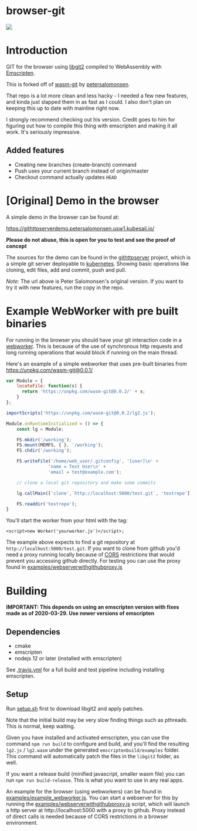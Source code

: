 browser-git
===========

![](https://travis-ci.com/cppchriscpp/browser-git.svg?branch=master)

# Introduction

GIT for the browser using [libgit2](https://libgit2.org/) compiled to WebAssembly with [Emscripten](https://emscripten.org).

This is forked off of [wasm-git](https://github.com/petersalomonsen/wasm-git) by [petersalomonsen](https://github.com/petersalomonsen/wasm-git/commits?author=petersalomonsen).

That repo is a lot more clean and less hacky - I needed a few new features, and kinda just slapped them in as fast as I could. I also don't plan on keeping this up to date
with mainline right now.

I strongly recommend checking out his version. Credit goes to him for figuring out how to compile this thing with emscripten and making it all work. It's seriously impressive.

## Added features
- Creating new branches (create-branch) command
- Push uses your current branch instead of origin/master
- Checkout command actually updates `HEAD`

# [Original] Demo in the browser

A simple demo in the browser can be found at:

https://githttpserverdemo.petersalomonsen.usw1.kubesail.io/

**Please do not abuse, this is open for you to test and see the proof of concept**

The sources for the demo can be found in the [githttpserver](https://github.com/petersalomonsen/githttpserver) project, which is a simple git server deployable to [kubernetes](https://github.com/kubernetes/kubernetes). Showing basic operations like cloning, edit files, add and commit, push and pull.

_Note_: The url above is Peter Salomonsen's original version. If you want to try it with new features, run the copy in the repo.

# Example WebWorker with pre built binaries

For running in the browser you should have your git interaction code in a [webworker](https://developer.mozilla.org/en-US/docs/Web/API/Web_Workers_API/Using_web_workers). This is because of the use of synchronous http requests and long running operations that would block if running on the main thread.

Here's an example of a simple webworker that uses pre-built binaries from https://unpkg.com/wasm-git@0.0.1/

```js
var Module = {
    locateFile: function(s) {
      return 'https://unpkg.com/wasm-git@0.0.2/' + s;
    }
};

importScripts('https://unpkg.com/wasm-git@0.0.2/lg2.js');

Module.onRuntimeInitialized = () => {
    const lg = Module;

    FS.mkdir('/working');
    FS.mount(MEMFS, { }, '/working');
    FS.chdir('/working');    

    FS.writeFile('/home/web_user/.gitconfig', '[user]\n' +
                'name = Test User\n' +
                'email = test@example.com');

    // clone a local git repository and make some commits

    lg.callMain(['clone',`http://localhost:5000/test.git`, 'testrepo']);

    FS.readdir('testrepo');
}
```

You'll start the worker from your html with the tag:

`<script>new Worker('yourworker.js')</script>;`

The example above expects to find a git repository at `http://localhost:5000/test.git`. If you want to clone from github you'd need a proxy running locally because of [CORS](https://developer.mozilla.org/en-US/docs/Web/HTTP/CORS) restrictions that would prevent you
accessing github directly. For testing you can use the proxy found in [examples/webserverwithgithubproxy.js](examples/webserverwithgithubproxy.js)

# Building

**IMPORTANT: This depends on using an emscripten version with fixes made as of 2020-03-29. Use newer versions of emscripten**

## Dependencies
- cmake
- emscripten 
- nodejs 12 or later (installed with emscripten)

See [.travis.yml](.travis.yml) for a full build and test pipeline including installing emscripten.

## Setup

Run [setup.sh](setup.sh) first to download libgit2 and apply patches.

Note that the initial build may be very slow finding things such as pthreads. This is normal, keep waiting.

Given you have installed and activated emscripten, you can use the command `npm run build` to configure and build, and you'll find the 
resulting `lg2.js` / `lg2.wasm` under the generated `emscriptenbuild/examples` folder. This command will automatically patch the files
in the `libgit2` folder, as well.

If you want a release build (minified javascript, smaller wasm file) you can run `npm run build-release`. This is what you want to use
in any real apps.

An example for the browser (using webworkers) can be found in [examples/example_webworker.js](examples/example_webworker.js). You can start a webserver for this by running the [examples/webserverwithgithubproxy.js](examples/webserverwithgithubproxy.js) script, which will launch a http server at http://localhost:5000 with a proxy to github. Proxy instead of direct calls is needed because of CORS restrictions in a browser environment.
